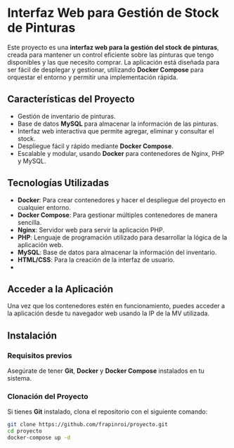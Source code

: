 # Interfaz Web para Gestión de Stock de Pinturas

Este proyecto es una **interfaz web para la gestión del stock de pinturas**, creada para mantener un control eficiente sobre las pinturas que tengo disponibles y las que necesito comprar. La aplicación está diseñada para ser fácil de desplegar y gestionar, utilizando **Docker Compose** para orquestar el entorno y permitir una implementación rápida.

## Características del Proyecto

- Gestión de inventario de pinturas.
- Base de datos **MySQL** para almacenar la información de las pinturas.
- Interfaz web interactiva que permite agregar, eliminar y consultar el stock.
- Despliegue fácil y rápido mediante **Docker Compose**.
- Escalable y modular, usando **Docker** para contenedores de Nginx, PHP y MySQL.

## Tecnologías Utilizadas

- **Docker**: Para crear contenedores y hacer el despliegue del proyecto en cualquier entorno.
- **Docker Compose**: Para gestionar múltiples contenedores de manera sencilla.
- **Nginx**: Servidor web para servir la aplicación PHP.
- **PHP**: Lenguaje de programación utilizado para desarrollar la lógica de la aplicación web.
- **MySQL**: Base de datos para almacenar la información del inventario.
- **HTML/CSS**: Para la creación de la interfaz de usuario.
- 
## Acceder a la Aplicación

Una vez que los contenedores estén en funcionamiento,
puedes acceder a la aplicación desde tu navegador web usando la IP de la MV utilizada.

## Instalación

### Requisitos previos

Asegúrate de tener **Git**, **Docker** y **Docker Compose** instalados en tu sistema.

### Clonación del Proyecto

Si tienes **Git** instalado, clona el repositorio con el siguiente comando:

```bash
git clone https://github.com/frapinroi/proyecto.git
cd proyecto
docker-compose up -d


